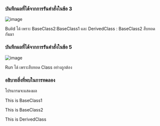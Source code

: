 ### บันทึกผลที่ได้จากการรันคำสั่งในข้อ 3
![image](https://github.com/Chaiyapa/03376836-OOP-2566-Lab-08/assets/144195729/4e5c8480-e6be-40a8-b7f1-b29e28048239)

 Build ได้ เพราะ BaseClass2:BaseClass1 และ DerivedClass : BaseClass2 สืบทอดกันมา
### บันทึกผลที่ได้จากการรันคำสั่งในข้อ 5
![image](https://github.com/Chaiyapa/03376836-OOP-2566-Lab-08/assets/144195729/2b87a165-4631-41bc-8518-77cebef8302a)

Run ได้ เพราะสืบทอด Class อย่างถูกต้อง
### อธิบายสิ่งที่พบในการทดลอง
โปรแกรมจะแสดงผล

This is BaseClass1

This is BaseClass2

This is DerivedClass
